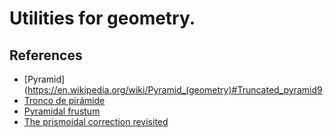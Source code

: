 # Utilities for geometry.

## References
- [Pyramid](https://en.wikipedia.org/wiki/Pyramid_(geometry)#Truncated_pyramid9
- [Tronco de pirámide](https://es.wikipedia.org/wiki/Tronco_de_pir%C3%A1mide)
- [Pyramidal frustum](https://mathworld.wolfram.com/PyramidalFrustum.html)
- [The prismoidal correction revisited](http://www.mygeodesy.id.au/documents/Prismoidal%20Formula%202.pdf)
